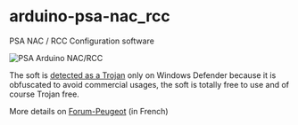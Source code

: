 # arduino-psa-nac_rcc
PSA NAC / RCC Configuration software

![PSA Arduino NAC/RCC](https://i.imgur.com/o7Oszfo.png)

The soft is [detected as a Trojan](https://www.virustotal.com/gui/file/b1828cbe1e364067c2ee0edeabb8ddcb3ddc6af9056a4f085ec1205f95654147/detection) only on Windows Defender because it is obfuscated to avoid commercial usages, the soft is totally free to use and of course Trojan free.

More details on [Forum-Peugeot](https://www.forum-peugeot.com/Forum/threads/tuto-t%C3%A9l%C3%A9codage-et-calibration-dun-nac-ou-rcc-sans-diagbox-via-arduino.121767/) (in French)
